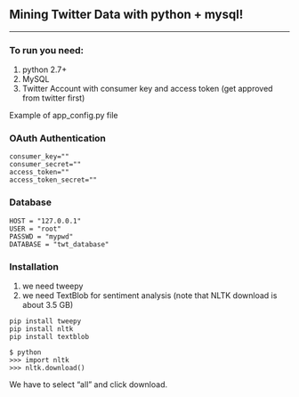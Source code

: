 ## Mining Twitter Data with python + mysql!

---

### To run you need:

1. python 2.7+
2. MySQL
3. Twitter Account with consumer key and access token (get approved from twitter first)

Example of app_config.py file

### OAuth Authentication

```
consumer_key=""
consumer_secret=""
access_token=""
access_token_secret=""
```

### Database

```
HOST = "127.0.0.1"
USER = "root"
PASSWD = "mypwd"
DATABASE = "twt_database"
```

### Installation

1. we need tweepy
2. we need TextBlob for sentiment analysis (note that NLTK download is about 3.5 GB)

```
pip install tweepy
pip install nltk
pip install textblob

$ python
>>> import nltk
>>> nltk.download()
```

We have to select “all” and click download.
